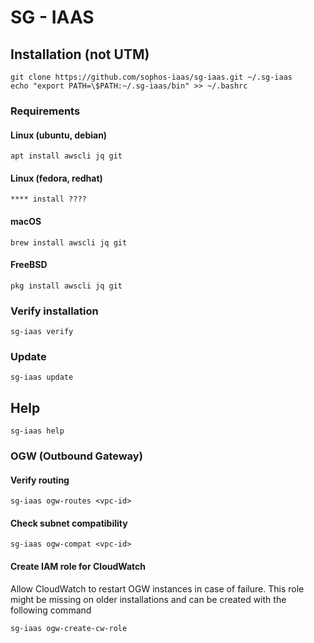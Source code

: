 # SG - IAAS

## Installation (not UTM)

    git clone https://github.com/sophos-iaas/sg-iaas.git ~/.sg-iaas
    echo "export PATH=\$PATH:~/.sg-iaas/bin" >> ~/.bashrc

### Requirements

#### Linux (ubuntu, debian)

    apt install awscli jq git

#### Linux (fedora, redhat)

    **** install ????

#### macOS

    brew install awscli jq git

#### FreeBSD

    pkg install awscli jq git

### Verify installation

    sg-iaas verify

### Update

    sg-iaas update

## Help

    sg-iaas help

### OGW (Outbound Gateway)

#### Verify routing

    sg-iaas ogw-routes <vpc-id>

#### Check subnet compatibility

    sg-iaas ogw-compat <vpc-id>

#### Create IAM role for CloudWatch

Allow CloudWatch to restart OGW instances in case of failure. This role might be
missing on older installations and can be created with the following command

    sg-iaas ogw-create-cw-role
